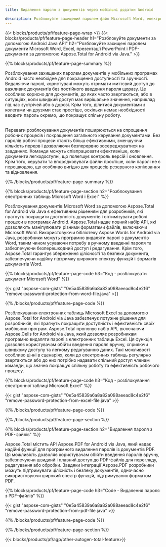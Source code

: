 ```yaml
---
title: Видалення пароля з документів через мобільні додатки Android

description: Розблокуйте захищений паролем файл Microsoft Word, електронну таблицю Excel, презентацію PowerPoint і файли PDF за допомогою мобільної програми Android.
---
```


{{< blocks/products/pf/feature-page-wrap >}}
{{< blocks/products/pf/feature-page-header h1="Розблокуйте документи за допомогою Android Java API" h2="Розблокуйте захищені паролем документи Microsoft Word, Excel, презентації PowerPoint і PDF-документи за допомогою Aspose.Total for Android via Java." >}}

{{% blocks/products/pf/feature-page-summary %}}

Розблокування захищених паролем документів у мобільних програмах Android часто необхідне для покращення доступності та зручності.  Видаляючи паролі, користувачі можуть отримати миттєвий доступ до важливих документів без постійного введення пароля щоразу.  Це особливо корисно для документів, до яких часто звертаються, або в ситуаціях, коли швидкий доступ має вирішальне значення, наприклад під час зустрічей або в дорозі. Крім того, ділитися документами з колегами чи друзями стає простіше, оскільки немає необхідності вводити пароль окремо, що покращує спільну роботу. <br /><br />

Переваги розблокування документів поширюються на спрощення робочих процесів і покращення загального керування документами.  Без паролів робочі процеси стають більш ефективними, зменшуючи кількість перерв і дозволяючи безперервно зосереджуватися на завданнях.  Команди можуть співпрацювати ефективніше, коли документи легкодоступні, що полегшує контроль версій і оновлення.  Крім того, керувати та впорядковувати файли простіше, коли паролі не є перешкодою, що особливо вигідно для процесів резервного копіювання та відновлення.  

{{% /blocks/products/pf/feature-page-summary  %}}

{{% blocks/products/pf/feature-page-section  h2="Розблокування електронних таблиць Microsoft Word і Excel" %}}

Розблокування документів Microsoft Word за допомогою Aspose.Total for Android via Java є ефективним рішенням для розробників, які прагнуть покращити доступність документів і оптимізувати робочі процеси в програмах Android.  Aspose.Total надає повний набір API, які дозволяють маніпулювати різними форматами файлів, включаючи Microsoft Word. Використовуючи бібліотеку Aspose.Words for Android via Java, розробники можуть програмно видаляти паролі з документів Word, таким чином усуваючи потребу в ручному введенні пароля та забезпечуючи безперешкодний доступ і редагування.  Крім того, Aspose.Total гарантує збереження цілісності та безпеки документа, забезпечуючи надійну підтримку широкого спектру функцій і форматів документів Word.

{{% blocks/products/pf/feature-page-code h3="Код - розблокувати документ Microsoft Word" %}}

{{< gist "aspose-com-gists" "0e5a45839a6a8a82a098aeead8c4e2f6" "remove-password-protection-from-word-file.java" >}}

{{% /blocks/products/pf/feature-page-code  %}}

Розблокування електронних таблиць Microsoft Excel за допомогою Aspose.Total for Android via Java забезпечує потужне рішення для розробників, які прагнуть покращити доступність і ефективність своїх мобільних програм.  Aspose.Total пропонує набір API, включаючи Aspose.Cells for Android via Java, який дозволяє розробникам програмно видаляти паролі з електронних таблиць Excel.  Ця функція дозволяє користувачам обійти введення пароля вручну, сприяючи швидкому доступу та легкому редагуванню даних.  Такі можливості особливо цінні в сценаріях, коли до електронних таблиць регулярно звертаються або до них потрібно надавати спільний доступ членам команди, що значно покращує спільну роботу та ефективність робочого процесу.  

{{% blocks/products/pf/feature-page-code h3="Код - розблокування електронної таблиці Microsoft Excel" %}}

{{< gist "aspose-com-gists" "0e5a45839a6a8a82a098aeead8c4e2f6" "remove-password-protection-from-excel-file.java" >}}

{{% /blocks/products/pf/feature-page-code  %}}

{{% /blocks/products/pf/feature-page-section %}}

{{% blocks/products/pf/feature-page-section  h2="Видалення пароля з PDF-файлів" %}}

Aspose.Total містить API Aspose.PDF for Android via Java, який надає надійні функції для програмного видалення паролів із документів PDF.  Ця можливість дозволяє користувачам обійти введення паролів вручну, забезпечуючи швидкий і плавний доступ до PDF-файлів для перегляду, редагування або обробки. Завдяки інтеграції Aspose.PDF розробники можуть підтримувати цілісність і безпеку документів, одночасно використовуючи широкий спектр функцій, підтримуваних форматом PDF.  

{{% blocks/products/pf/feature-page-code h3="Code - Видалення пароля з PDF-файлів" %}}

{{< gist "aspose-com-gists" "0e5a45839a6a8a82a098aeead8c4e2f6" "remove-password-protection-from-pdf-file.java" >}}

{{% /blocks/products/pf/feature-page-code  %}}

{{% /blocks/products/pf/feature-page-section %}}

{{< blocks/products/pf/agp/other-autogen-total-feature>}}
